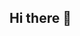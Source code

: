 ## Hi there 👋

<!--
**Prakhoo3012/Prakhoo3012** is a ✨ _special_ ✨ repository because its `README.md` (this file) appears on your GitHub profile.

<h1 align="center">Hi 👋, I'm Rishav Chanda</h1>
<h3 align="center">A passionate FullStack Developer from India</h3>
<img align="right" alt="Coding" width="400" src="https://cdn.dribbble.com/users/1162077/screenshots/3848914/programmer.gif">

Here are some ideas to get you started:

- 🔭 I’m currently working on Python, JavaSctipt, and Tailwind CSS
- 🌱 I’m currently learning React and TypeScript
- 💬 Ask me about Frontend Development
- 📫 How to reach me: kulshrestha227@gmail.com
-->

